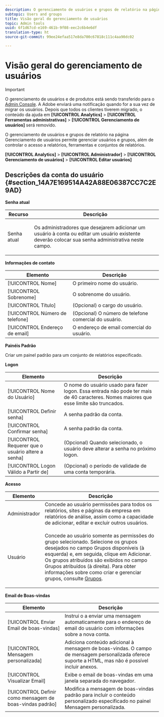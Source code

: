```yaml
---
description: O gerenciamento de usuários e grupos de relatório na página Gerenciamento de usuários permite gerenciar usuários e grupos, além de controlar o acesso a relatórios, ferramentas e conjuntos de relatórios.
subtopic: Users and groups
title: Visão geral do gerenciamento de usuários
topic: Admin tools
uuid: 6f1d67cd-e169-461b-9f08-eec2c6b4e6df
translation-type: ht
source-git-commit: 99ee24efaa517e8da700c67818c111c4aa90dc02

---
```



# Visão geral do gerenciamento de usuários

>[!IMPORTANT]
>
>O gerenciamento de usuários e de produtos está sendo transferido para o [Admin Console](https://helpx.adobe.com/br/enterprise/using/admin-console.html). A Adobe enviará uma notificação quando for a sua vez de migrar os usuários. Depois que todos os clientes tiverem migrado, o conteúdo da ajuda em **[!UICONTROL Analytics]** > **[!UICONTROL Ferramentas administrativas]** > **[!UICONTROL Gerenciamento de usuários]** será removido.

O gerenciamento de usuários e grupos de relatório na página Gerenciamento de usuários permite gerenciar usuários e grupos, além de controlar o acesso a relatórios, ferramentas e conjuntos de relatórios.

**[!UICONTROL Analytics]** > **[!UICONTROL Administrador]** > **[!UICONTROL Gerenciamento de usuários]** > **[!UICONTROL Editar usuários]**

## Descrições da conta do usuário {#section_14A7E169514A42A88E06387CC7C2E9AD}

**Senha atual**

<table id="table_91D1FD20C4C1411292252364328677AF"> 
 <thead> 
  <tr> 
   <th colname="col1" class="entry"> Recurso </th> 
   <th colname="col2" class="entry"> Descrição </th> 
  </tr> 
 </thead>
 <tbody> 
  <tr> 
   <td colname="col1"> Senha atual </td> 
   <td colname="col2"> <p>Os administradores que desejarem adicionar um usuário à conta ou editar um usuário existente deverão colocar sua senha administrativa neste campo. </p> </td> 
  </tr> 
 </tbody> 
</table>

**Informações de contato**

| Elemento | Descrição |
|---|---|
| [!UICONTROL Nome] | O primeiro nome do usuário. |
| [!UICONTROL Sobrenome] | O sobrenome do usuário. |
| [!UICONTROL Título] | (Opcional) o cargo do usuário. |
| [!UICONTROL Número de telefone] | (Opcional) O número de telefone comercial do usuário. |
| [!UICONTROL Endereço de email] | O endereço de email comercial do usuário. |

**Painéis Padrão**

Criar um painel padrão para um conjunto de relatórios especificado.

**Logon**

| Elemento | Descrição |
|---|---|
| [!UICONTROL Nome do Usuário] | O nome do usuário usado para fazer logon. Essa entrada não pode ter mais de 40 caracteres. Nomes maiores que esse limite são truncados. |
| [!UICONTROL Definir senha] | A senha padrão da conta. |
| [!UICONTROL Confirmar senha] | A senha padrão da conta. |
| [!UICONTROL Requerer que o usuário altere a senha] | (Opcional) Quando selecionado, o usuário deve alterar a senha no próximo logon. |
| [!UICONTROL Logon Válido a Partir de] | (Opcional) o período de validade de uma conta temporária. |

**Acesso**

<table id="table_5CAF9AAAE7E648B4887CEB7D682292F2"> 
 <thead> 
  <tr> 
   <th colname="col1" class="entry"> Elemento </th> 
   <th colname="col2" class="entry"> Descrição </th> 
  </tr> 
 </thead>
 <tbody> 
  <tr> 
   <td colname="col1"> <span class="wintitle"> Administrador</span> </td> 
   <td colname="col2"> Concede ao usuário permissões para todos os relatórios, sites e páginas da empresa em relatórios de análise, assim como a capacidade de adicionar, editar e excluir outros usuários. </td> 
  </tr> 
  <tr> 
   <td colname="col1"> <span class="wintitle"> Usuário</span> </td> 
   <td colname="col2"> <p> Concede ao usuário somente as permissões do grupo selecionado. Selecione os grupos desejados no campo <span class="uicontrol">Grupos disponíveis</span> (à esquerda) e, em seguida, clique em <span class="uicontrol">Adicionar</span>. Os grupos atribuídos são exibidos no campo <span class="uicontrol">Grupos atribuídos</span> (à direita). Para obter informações sobre como criar e gerenciar grupos, consulte <a href="/help/admin/user-management2/c-user-groups/groups.md">Grupos</a>. </p> </td> 
  </tr> 
 </tbody> 
</table>

**Email de Boas-vindas**

| Elemento | Descrição |
|---|---|
| [!UICONTROL Enviar Email de boas-vindas] | Instrui o a enviar uma mensagem automaticamente para o endereço de email do usuário com informações sobre a nova conta. |
| [!UICONTROL Mensagem personalizada] | Adiciona conteúdo adicional à mensagem de boas-vindas. O campo de mensagem personalizada oferece suporte a HTML, mas não é possível incluir anexos. |
| [!UICONTROL Visualizar Email] | Exibe o email de boas-vindas em uma janela separada do navegador. |
| [!UICONTROL Definir como mensagem de boas-vindas padrão] | Modifica a mensagem de boas-vindas padrão para incluir o conteúdo personalizado especificado no painel Mensagem personalizada. |

